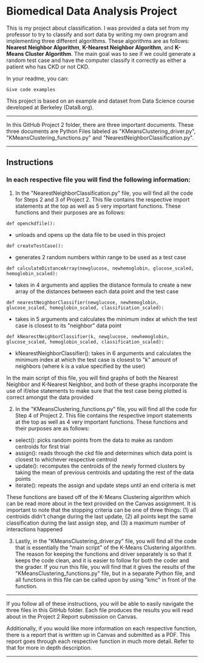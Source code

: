 # Biomedical Data Analysis Project

This is my project about classification. I was provided a data set from my professor to try to classify and sort data by writing my own program and implementing three different algorithms. These algorithms are as follows: **Nearest Neighbor Algorithm**, **K-Nearest Neighbor Algorithm**, and **K-Means Cluster Algorithm**. The main goal was to see if we could generate a random test case and have the computer classify it correctly as either a patient who has CKD or not CKD.


In your readme, you can:
```
Give code examples
```

This project is based on an example and dataset from Data Science course developed at Berkeley (Data8.org).

****************

In this GitHub Project 2 folder, there are three important documents. These three documents are Python Files labeled as "KMeansClustering_driver.py", "KMeansClustering_functions.py" and "NearestNeighborClassification.py".

****************

## Instructions

### In each respective file you will find the following information:

1. In the "NearestNeighborClassification.py" file, you will find all the code for Steps 2 and 3 of Project 2. This file contains the respective import statements at the top as well as 5 very important functions. These functions and their purposes are as follows:
```
def openckdfile():
```
- unloads and opens up the data file to be used in this project
```
def createTestCase():
```
- generates 2 random numbers within range to be used as a test case
```
def calculateDistanceArray(newglucose, newhemoglobin, glucose_scaled, hemoglobin_scaled):
```
- takes in 4 arguments and applies the distance formula to create a new array of the distances between each data point and the test case
```
def nearestNeighborClassifier(newglucose, newhemoglobin, glucose_scaled, hemoglobin_scaled, classification_scaled):
```
- takes in 5 arguments and calculates the minimum index at which the test case is closest to its "neighbor" data point
```
def kNearestNeighborClassifier(k, newglucose, newhemoglobin, glucose_scaled, hemoglobin_scaled, classification_scaled):
```
- kNearestNeighborClassifier(): takes in 6 arguments and calculates the minimum index at which the test case is closest to "k" amount of neighbors (where k is a value specified by the user)

In the main script of this file, you will find graphs of both the Nearest Neighbor and K-Nearest Neighbor, and both of these graphs incorporate the use of if/else statements to make sure that the test case being plotted is correct amongst the data provided

2. In the "KMeansClustering_functions.py" file, you will find all the code for Step 4 of Project 2. This file contains the respective import statements at the top as well as 4 very important functions. These functions and their purposes are as follows:
- select(): picks random points from the data to make as random centroids for first trial
- assign(): reads through the ckd file and determines which data point is closest to whichever respective centroid
- update(): recomputes the centroids of the newly formed clusters by taking the mean of previous centroids and updating the rest of the data points
- iterate(): repeats the assign and update steps until an end criteria is met

These functions are based off of the K-Means Clustering algorithm which can be read more about in the text provided on the Canvas assignment. It is important to note that the stopping criteria can be one of three things: (1) all centroids didn't change during the last update, (2) all points kept the same classification during the last assign step, and (3) a maximum number of interactions happened 

3. Lastly, in the "KMeansClustering_driver.py" file, you will find all the code that is essentially the "main script" of the K-Means Clustering algorithm. The reason for keeping the functions and driver separately is so that it keeps the code clean, and it is easier to follow for both the coder and the grader. If you run this file, you will find that it gives the results of the "KMeansClustering_functions.py" file, but in a separate Python file, and all functions in this file can be called upon by using "kmc" in front of the function.

****************

If you follow all of these instructions, you will be able to easily navigate the three files in this GitHub folder. Each file produces the results you will read about in the Project 2 Report submission on Canvas. 

Additionally, if you would like more information on each respective function, there is a report that is written up in Canvas and submitted as a PDF. This report goes through each respective function in much more detail. Refer to that for more in depth description.

****************